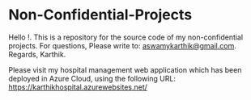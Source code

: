 # Non-Confidential-Projects
Hello !. This is a repository for the source code of my non-confidential projects. For questions, Please write to: aswamykarthik@gmail.com.
Regards, Karthik.

Please visit my hospital management web application which has been deployed in Azure Cloud, using the following URL:
https://karthikhospital.azurewebsites.net/  
